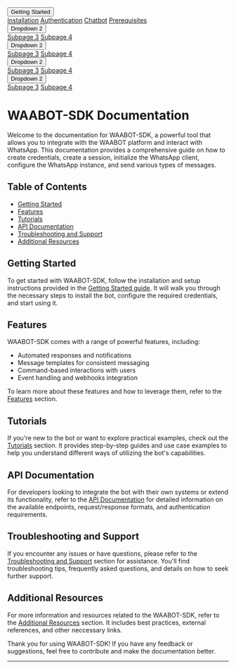 <head>
  <link rel="stylesheet" type="text/css" href="style.css">
</head>
<body>

<div class="left-panel">
    <div class="dropdown">
      <button class="dropdown-btn">Getting Started</button>
        <div class="dropdown-content">
            <a href="getting-started/installation.html">Installation</a>
            <a href="getting-started/authentication.html">Authentication</a>
            <a href="getting-started/chatbot.html">Chatbot</a>
            <a href="getting-started/prerequisites.html">Prerequisites</a>
        </div>
        </div>
    <div class="dropdown">
      <button class="dropdown-btn">Dropdown 2</button>
        <div class="dropdown-content">
             <a href="subpage1.html">Subpage 3</a>
             <a href="subpage2.html">Subpage 4</a>
      </div>
    </div>
    <div class="dropdown">
      <button class="dropdown-btn">Dropdown 2</button>
        <div class="dropdown-content">
             <a href="subpage1.html">Subpage 3</a>
             <a href="subpage2.html">Subpage 4</a>
      </div>
    </div>
    <div class="dropdown">
      <button class="dropdown-btn">Dropdown 2</button>
        <div class="dropdown-content">
             <a href="subpage1.html">Subpage 3</a>
             <a href="subpage2.html">Subpage 4</a>
      </div>
    </div>
    <div class="dropdown">
      <button class="dropdown-btn">Dropdown 2</button>
        <div class="dropdown-content">
             <a href="subpage1.html">Subpage 3</a>
             <a href="subpage2.html">Subpage 4</a>
      </div>
    </div>
</div>

# WAABOT-SDK Documentation

Welcome to the documentation for WAABOT-SDK, a powerful tool that allows you to integrate with the WAABOT platform and interact with WhatsApp. This documentation provides a comprehensive guide on how to create credentials, create a session, initialize the WhatsApp client, configure the WhatsApp instance, and send various types of messages.

## Table of Contents

- [Getting Started](getting-started/index.md)
- [Features](xtra-resources/bot-features.md)
- [Tutorials](best-practices/use-cases.md)
- [API Documentation](integration-customization/api-documentation/index.md)
- [Troubleshooting and Support](troubleshooting-support/index.md)
- [Additional Resources](xtra-resources/index.md)

## Getting Started

To get started with WAABOT-SDK, follow the installation and setup instructions provided in the [Getting Started guide](getting-started/index.md). It will walk you through the necessary steps to install the bot, configure the required credentials, and start using it.

## Features

WAABOT-SDK comes with a range of powerful features, including:

- Automated responses and notifications
- Message templates for consistent messaging
- Command-based interactions with users
- Event handling and webhooks integration

To learn more about these features and how to leverage them, refer to the [Features](xtra-resources/bot-features.md) section.

## Tutorials

If you're new to the bot or want to explore practical examples, check out the [Tutorials](best-practices/use-cases.md) section. It provides step-by-step guides and use case examples to help you understand different ways of utilizing the bot's capabilities.

## API Documentation

For developers looking to integrate the bot with their own systems or extend its functionality, refer to the [API Documentation](integration-customization/api-documentation/index.md) for detailed information on the available endpoints, request/response formats, and authentication requirements.

## Troubleshooting and Support

If you encounter any issues or have questions, please refer to the [Troubleshooting and Support](troubleshooting-support/index.md) section for assistance. You'll find troubleshooting tips, frequently asked questions, and details on how to seek further support.

## Additional Resources

For more information and resources related to the WAABOT-SDK, refer to the [Additional Resources](xtra-resources/index.md) section. It includes best practices, external references, and other neccessary links.

Thank you for using WAABOT-SDK! If you have any feedback or suggestions, feel free to contribute and make the documentation better.

---

</body>
</html>
